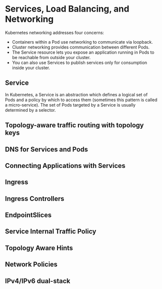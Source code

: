 # Services, Load Balancing, and Networking

Kubernetes networking addresses four concerns:

- Containers within a Pod use networking to communicate via loopback.
- Cluster networking provides communication between different Pods.
- The Service resource lets you expose an application running in Pods to be reachable from outside your cluster.
- You can also use Services to publish services only for consumption inside your cluster.

## Service

In Kubernetes, a Service is an abstraction which defines a logical set of Pods and a policy by which to access them (sometimes this pattern is called a micro-service). The set of Pods targeted by a Service is usually determined by a selector.

## Topology-aware traffic routing with topology keys

## DNS for Services and Pods

## Connecting Applications with Services

## Ingress

## Ingress Controllers

## EndpointSlices

## Service Internal Traffic Policy

## Topology Aware Hints

## Network Policies

## IPv4/IPv6 dual-stack
